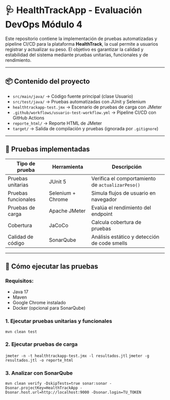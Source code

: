 # 🩺 HealthTrackApp - Evaluación DevOps Módulo 4

Este repositorio contiene la implementación de pruebas automatizadas y pipeline CI/CD para la plataforma **HealthTrack**, la cual permite a usuarios registrar y actualizar su peso. El objetivo es garantizar la calidad y estabilidad del sistema mediante pruebas unitarias, funcionales y de rendimiento.

---

## 📦 Contenido del proyecto

- `src/main/java/` → Código fuente principal (clase Usuario)
- `src/test/java/` → Pruebas automatizadas con JUnit y Selenium
- `healthtrackapp-test.jmx` → Escenario de pruebas de carga con JMeter
- `.github/workflows/usuario-test-workflow.yml` → Pipeline CI/CD con GitHub Actions
- `reporte_html/` → Reporte HTML de JMeter
- `target/` → Salida de compilación y pruebas (ignorada por `.gitignore`)

---

## 🧪 Pruebas implementadas

| Tipo de prueba     | Herramienta       | Descripción                              |
|--------------------|-------------------|------------------------------------------|
| Pruebas unitarias  | JUnit 5           | Verifica el comportamiento de `actualizarPeso()` |
| Pruebas funcionales| Selenium + Chrome | Simula flujos de usuario en navegador    |
| Pruebas de carga   | Apache JMeter     | Evalúa el rendimiento del endpoint       |
| Cobertura          | JaCoCo            | Calcula cobertura de pruebas             |
| Calidad de código  | SonarQube         | Análisis estático y detección de code smells |

---

## 🚀 Cómo ejecutar las pruebas

### Requisitos:
- Java 17
- Maven
- Google Chrome instalado
- Docker (opcional para SonarQube)

### 1. Ejecutar pruebas unitarias y funcionales
`mvn clean test`

### 2. Ejecutar pruebas de carga
`jmeter -n -t healthtrackapp-test.jmx -l resultados.jtl`
`jmeter -g resultados.jtl -o reporte_html`

### 3. Analizar con SonarQube
`mvn clean verify -DskipTests=true sonar:sonar -Dsonar.projectKey=HealthTrackApp -Dsonar.host.url=http://localhost:9000 -Dsonar.login=TU_TOKEN`